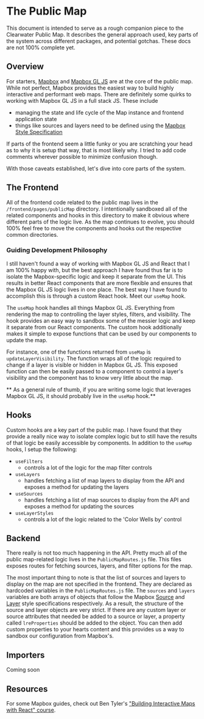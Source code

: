 # The Public Map

This document is intended to serve as a rough companion piece to the Clearwater Public Map. It describes the general approach used, key parts of the system across different packages, and potential gotchas. These docs are not 100% complete yet.

## Overview

For starters, [Mapbox](https://www.mapbox.com/) and [Mapbox GL JS](https://docs.mapbox.com/mapbox-gl-js/guides/) are at the core of the public map. While not perfect, Mapbox provides the easiest way to build highly interactive and performant web maps. There are definitely some quirks to working with Mapbox GL JS in a full stack JS. These include

- managing the state and life cycle of the Map instance and frontend application state
- things like sources and layers need to be defined using the [Mapbox Style Specification](https://docs.mapbox.com/mapbox-gl-js/style-spec/)

If parts of the frontend seem a little funky or you are scratching your head as to why it is setup that way, that is most likely why. I tried to add code comments wherever possible to minimize confusion though.

With those caveats established, let's dive into core parts of the system.

## The Frontend

All of the frontend code related to the public map lives in the `/frontend/pages/publicMap` directory. I intentionally sandboxed all of the related components and hooks in this directory to make it obvious where different parts of the logic live. As the map continues to evolve, you should 100% feel free to move the components and hooks out the respective common directories.

### Guiding Development Philosophy

I still haven't found a way of working with Mapbox GL JS and React that I am 100% happy with, but the best approach I have found thus far is to isolate the Mapbox-specific logic and keep it separate from the UI. This results in better React components that are more flexible and ensures that the Mapbox GL JS logic lives in one place. The best way I have found to accomplish this is through a custom React hook. Meet our `useMap` hook.

The `useMap` hook handles all things Mapbox GL JS. Everything from rendering the map to controlling the layer styles, filters, and visibility. The hook provides an easy way to sandbox some of the messier logic and keep it separate from our React components. The custom hook additionally makes it simple to expose functions that can be used by our components to update the map.

For instance, one of the functions returned from `useMap` is `updateLayerVisibility`. The function wraps all of the logic required to change if a layer is visible or hidden in Mapbox GL JS. This exposed function can then be easily passed to a component to control a layer's visibility and the component has to know very little about the map.

** As a general rule of thumb, if you are writing some logic that leverages Mapbox GL JS, it should probably live in the `useMap` hook.**

## Hooks

Custom hooks are a key part of the public map. I have found that they provide a really nice way to isolate complex logic but to still have the results of that logic be easily accessible by components. In addition to the `useMap` hooks, I setup the following:

- `useFilters`
  - controls a lot of the logic for the map filter controls
- `useLayers`
  - handles fetching a list of map layers to display from the API and exposes a method for updating the layers
- `useSources`
  - handles fetching a list of map sources to display from the API and exposes a method for updating the sources
- `useLayerStyles`
  - controls a lot of the logic related to the 'Color Wells by' control

## Backend

There really is not too much happening in the API. Pretty much all of the public map-related logic lives in the `PublicMapRoutes.js` file. This files exposes routes for fetching sources, layers, and filter options for the map.

The most important thing to note is that the list of sources and layers to display on the map are not specified in the frontend. They are declared as hardcoded variables in the `PublicMapRoutes.js` file. The `sources` and `layers` variables are both arrays of objects that follow the Mapbox [Source](https://docs.mapbox.com/mapbox-gl-js/style-spec/sources/) and [Layer](https://docs.mapbox.com/mapbox-gl-js/style-spec/layers/) style specifications respectively. As a result, the structure of the source and layer objects are very strict. If there are any custom layer or source attributes that needed be added to a source or layer, a property called `lreProperties` should be added to the object. You can then add custom properties to your hearts content and this provides us a way to sandbox our configuration from Mapbox's.

## Importers

Coming soon

## Resources

For some Mapbox guides, check out Ben Tyler's ["Building Interactive Maps with React" course](https://www.notion.so/Building-Interactive-Maps-with-React-ebf3a3e6a5294a5885a2963cec397eb6).
